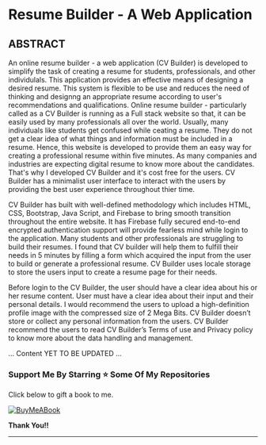 # Resume Builder - A Web Application

## ABSTRACT 

An online resume builder - a web application (CV Builder) is developed to simplify the task of creating a resume for students, professionals, and other individulals. This application provides an effective means of designing a desired resume. This system is flexible to be use and reduces the need of thinking and designng an appropriate resume according to user's recommendations and qualifications. Online resume builder - particularly called as a CV Builder is running as a Full stack website so that, it can be easily used by many professionals all over the world. Usually, many individuals like students get confused while ceating a resume. They do not get a clear idea of what things and information must be included in a resume. Hence, this website is developed to provide them an easy way for creating a professional resume within five minutes. As many companies and industries are expecting digital resume to know more about the candidates. That's why I developed CV Builder and it's cost free for the users. CV Builder has a minimalist user interface to interact with the users by providing the best user experience throughout thier time. 

CV Builder has built with well-defined methodology which includes HTML, CSS, Bootstrap, Java Script, and Firebase to bring smooth transition throughout the entire website. It has Firebase fully secured end-to-end encrypted authentication support will provide fearless mind while login 
to the application. Many students and other professionals are struggling to build their resumes. I found that CV builder will help them to fulfill their needs in 5 minutes by filling a form which acquired the input from the user to build or generate a professional resume. CV Builder uses locale storage to store the users input to create a resume page for their needs. 

Before login to the CV Builder, the user should have a clear idea about his or her resume content. User must have a clear idea about their input and their personal details. I would recommend the users to upload a high-definition profile image with the compressed size of 2 Mega Bits. CV Builder doesn’t store or collect any personal information from the users. CV Builder recommend the users to read CV Builder’s Terms of use and Privacy policy to know more about the data handling and management.

...
Content YET TO BE UPDATED
...

### Support Me By Starring ⭐ Some Of My Repositories

Click below to gift a book to me.

[![BuyMeABook](https://img.shields.io/badge/Buy%20Me%20a%20Book-ffdd00?style=for-the-badge&logo=buy-me-a-book&logoColor=black)
](https://bit.ly/3M5jxLd)

**Thank You!!**

<hr/>
